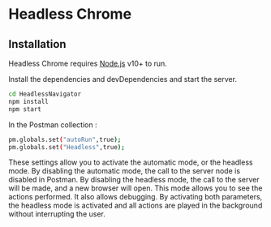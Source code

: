 # Headless Chrome

## Installation

Headless Chrome requires [Node.js](https://nodejs.org/) v10+ to run.

Install the dependencies and devDependencies and start the server.

```sh
cd HeadlessNavigator
npm install
npm start
```

In the Postman collection :
```sh
pm.globals.set("autoRun",true);
pm.globals.set("Headless",true);
```
These settings allow you to activate the automatic mode, or the headless mode.
By disabling the automatic mode, the call to the server node is disabled in Postman.
By disabling the headless mode, the call to the server will be made, and a new browser will open. This mode allows you to see the actions performed. It also allows debugging.
By activating both parameters, the headless mode is activated and all actions are played in the background without interrupting the user.

